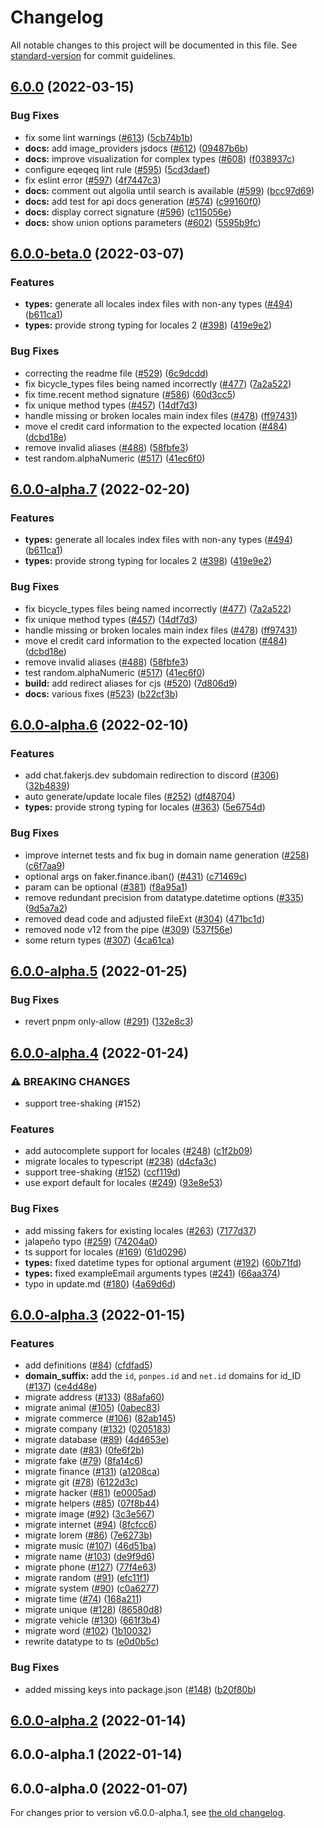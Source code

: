 # Changelog

All notable changes to this project will be documented in this file. See [standard-version](https://github.com/conventional-changelog/standard-version) for commit guidelines.

## [6.0.0](https://github.com/faker-js/faker/compare/v6.0.0-beta.0...v6.0.0) (2022-03-15)


### Bug Fixes

* fix some lint warnings ([#613](https://github.com/faker-js/faker/issues/613)) ([5cb74b1b](https://github.com/faker-js/faker/commit/5cb74b1bf31f44311b4ee54ea320b81f68879f07))
* **docs:** add image_providers jsdocs ([#612](https://github.com/faker-js/faker/issues/612)) ([09487b6b](https://github.com/faker-js/faker/commit/09487b6b3a6e6cc3de0303851b9913ecdf1390dc))
* **docs:** improve visualization for complex types ([#608](https://github.com/faker-js/faker/issues/608)) ([f038937c](https://github.com/faker-js/faker/commit/f038937c973a0ad4b0014c5aaa56a0323c94fff4))
* configure eqeqeq lint rule ([#595](https://github.com/faker-js/faker/issues/595)) ([5cd3daef](https://github.com/faker-js/faker/commit/5cd3daef2b586b7f7c89b82259831ca4810d77d5))
* fix eslint error ([#597](https://github.com/faker-js/faker/issues/597)) ([4f7447c3](https://github.com/faker-js/faker/commit/4f7447c3e38da71d261da254dd631b84fb4c22c4))
* **docs:** comment out algolia until search is available ([#599](https://github.com/faker-js/faker/issues/599)) ([bcc97d69](https://github.com/faker-js/faker/commit/bcc97d69ba434b436d4b173dfba8122a417e8345))
* **docs:** add test for api docs generation ([#574](https://github.com/faker-js/faker/issues/574)) ([c99160f0](https://github.com/faker-js/faker/commit/c99160f0ab059729af29d7ee08bd97c38d323b2a))
* **docs:** display correct signature ([#596](https://github.com/faker-js/faker/issues/596)) ([c115056e](https://github.com/faker-js/faker/commit/c115056e04d1e42f97c8d77daed3d9056c375953))
* **docs:** show union options parameters ([#602](https://github.com/faker-js/faker/issues/602)) ([5595b9fc](https://github.com/faker-js/faker/commit/5595b9fc7bf700cb0ca3d0792a3a879110ba43c5))

## [6.0.0-beta.0](https://github.com/faker-js/faker/compare/v6.0.0-alpha.6...v6.0.0-beta.0) (2022-03-07)


### Features

* **types:** generate all locales index files with non-any types ([#494](https://github.com/faker-js/faker/issues/494)) ([b611ca1](https://github.com/faker-js/faker/commit/b611ca1c6f7d756f224a1a7b641e36b531d169be))
* **types:** provide strong typing for locales 2 ([#398](https://github.com/faker-js/faker/issues/398)) ([419e9e2](https://github.com/faker-js/faker/commit/419e9e20a570b44909faf24c9019bf7f232ee7a9))


### Bug Fixes

* correcting the readme file ([#529](https://github.com/faker-js/faker/issues/529)) ([6c9dcdd](https://github.com/faker-js/faker/commit/6c9dcdd03050ef70554fc2bb6ccc0c883fd1edc9))
* fix bicycle_types files being named incorrectly ([#477](https://github.com/faker-js/faker/issues/477)) ([7a2a522](https://github.com/faker-js/faker/commit/7a2a522c181dc696f6e9b4767ca18d39bad4476d))
* fix time.recent method signature ([#586](https://github.com/faker-js/faker/issues/586)) ([60d3cc5](https://github.com/faker-js/faker/commit/60d3cc519cd2cab061a23fbe09164d8b59e177ff))
* fix unique method types ([#457](https://github.com/faker-js/faker/issues/457)) ([14df7d3](https://github.com/faker-js/faker/commit/14df7d3f70b54c4a153f5dcf111ef90575bbbe9e))
* handle missing or broken locales main index files ([#478](https://github.com/faker-js/faker/issues/478)) ([ff97431](https://github.com/faker-js/faker/commit/ff974319a63acbcbbb96cf1a67a48616de9fd9da))
* move el credit card information to the expected location ([#484](https://github.com/faker-js/faker/issues/484)) ([dcbd18e](https://github.com/faker-js/faker/commit/dcbd18e13ab53e837de17cec7b3f8e51ba479d0e))
* remove invalid aliases ([#488](https://github.com/faker-js/faker/issues/488)) ([58fbfe3](https://github.com/faker-js/faker/commit/58fbfe3835b0f27949e7eb262d246eb9d84bb870))
* test random.alphaNumeric ([#517](https://github.com/faker-js/faker/issues/517)) ([41ec6f0](https://github.com/faker-js/faker/commit/41ec6f08784afc2a674568328a0ea2bfb033a411))

## [6.0.0-alpha.7](https://github.com/faker-js/faker/compare/v6.0.0-alpha.6...v6.0.0-alpha.7) (2022-02-20)


### Features

* **types:** generate all locales index files with non-any types ([#494](https://github.com/faker-js/faker/issues/494)) ([b611ca1](https://github.com/faker-js/faker/commit/b611ca1c6f7d756f224a1a7b641e36b531d169be))
* **types:** provide strong typing for locales 2 ([#398](https://github.com/faker-js/faker/issues/398)) ([419e9e2](https://github.com/faker-js/faker/commit/419e9e20a570b44909faf24c9019bf7f232ee7a9))


### Bug Fixes

* fix bicycle_types files being named incorrectly ([#477](https://github.com/faker-js/faker/issues/477)) ([7a2a522](https://github.com/faker-js/faker/commit/7a2a522c181dc696f6e9b4767ca18d39bad4476d))
* fix unique method types ([#457](https://github.com/faker-js/faker/issues/457)) ([14df7d3](https://github.com/faker-js/faker/commit/14df7d3f70b54c4a153f5dcf111ef90575bbbe9e))
* handle missing or broken locales main index files ([#478](https://github.com/faker-js/faker/issues/478)) ([ff97431](https://github.com/faker-js/faker/commit/ff974319a63acbcbbb96cf1a67a48616de9fd9da))
* move el credit card information to the expected location ([#484](https://github.com/faker-js/faker/issues/484)) ([dcbd18e](https://github.com/faker-js/faker/commit/dcbd18e13ab53e837de17cec7b3f8e51ba479d0e))
* remove invalid aliases ([#488](https://github.com/faker-js/faker/issues/488)) ([58fbfe3](https://github.com/faker-js/faker/commit/58fbfe3835b0f27949e7eb262d246eb9d84bb870))
* test random.alphaNumeric ([#517](https://github.com/faker-js/faker/issues/517)) ([41ec6f0](https://github.com/faker-js/faker/commit/41ec6f08784afc2a674568328a0ea2bfb033a411))
* **build:** add redirect aliases for cjs ([#520](https://github.com/faker-js/faker/issues/520)) ([7d806d9](https://github.com/faker-js/faker/commit/7d806d9a0b9914f9e0ce0c11e529bdd8ae116fc4))
* **docs:** various fixes ([#523](https://github.com/faker-js/faker/issues/523)) ([b22cf3b](https://github.com/faker-js/faker/commit/b22cf3b809efab92f5933b9f6641e1959a4c8fcc))

## [6.0.0-alpha.6](https://github.com/faker-js/faker/compare/v6.0.0-alpha.5...v6.0.0-alpha.6) (2022-02-10)


### Features

* add chat.fakerjs.dev subdomain redirection to discord ([#306](https://github.com/faker-js/faker/issues/306)) ([32b4839](https://github.com/faker-js/faker/commit/32b483920450a5c1a084e83723f1c433db8ff34f))
* auto generate/update locale files ([#252](https://github.com/faker-js/faker/issues/252)) ([df48704](https://github.com/faker-js/faker/commit/df48704c818a1addb8c32140f12e592e243f4e6d))
* **types:** provide strong typing for locales ([#363](https://github.com/faker-js/faker/issues/363)) ([5e6754d](https://github.com/faker-js/faker/commit/5e6754da61b63019fd063fad26adbeeabd8b789b))


### Bug Fixes

* improve internet tests and fix bug in domain name generation ([#258](https://github.com/faker-js/faker/issues/258)) ([c6f7aa9](https://github.com/faker-js/faker/commit/c6f7aa9de0259b45a62bf59336c3ff037a40651d))
* optional args on faker.finance.iban() ([#431](https://github.com/faker-js/faker/issues/431)) ([c71469c](https://github.com/faker-js/faker/commit/c71469c8e0bca9ccf4a8f66be1294f5139f9631f))
* param can be optional ([#381](https://github.com/faker-js/faker/issues/381)) ([f8a95a1](https://github.com/faker-js/faker/commit/f8a95a1b2d66d188b5f5ef622de7e2c7c27743bc))
* remove redundant precision from datatype.datetime options ([#335](https://github.com/faker-js/faker/issues/335)) ([9d5a7a2](https://github.com/faker-js/faker/commit/9d5a7a2533c569fa1cad2dacb6ae223644bb98cb))
* removed dead code and adjusted fileExt ([#304](https://github.com/faker-js/faker/issues/304)) ([471bc1d](https://github.com/faker-js/faker/commit/471bc1d5d797b5eee5de6c980505d0d8db158776))
* removed node v12 from the pipe ([#309](https://github.com/faker-js/faker/issues/309)) ([537f56e](https://github.com/faker-js/faker/commit/537f56e129512b38f62f802a8099dc40f5cfa66f))
* some return types ([#307](https://github.com/faker-js/faker/issues/307)) ([4ca61ca](https://github.com/faker-js/faker/commit/4ca61ca5b73c3cd4a0ba4094aabd492e2b7f74bf))

## [6.0.0-alpha.5](https://github.com/faker-js/faker/compare/v6.0.0-alpha.4...v6.0.0-alpha.5) (2022-01-25)


### Bug Fixes

* revert pnpm only-allow ([#291](https://github.com/faker-js/faker/issues/291)) ([132e8c3](https://github.com/faker-js/faker/commit/132e8c3d7c173a6c9708f865e8c7d6c31f9c6e55))

## [6.0.0-alpha.4](https://github.com/faker-js/faker/compare/v6.0.0-alpha.3...v6.0.0-alpha.4) (2022-01-24)


### ⚠ BREAKING CHANGES

* support tree-shaking (#152)

### Features

* add autocomplete support for locales ([#248](https://github.com/faker-js/faker/issues/248)) ([c1f2b09](https://github.com/faker-js/faker/commit/c1f2b09be957760a133baaab9d58364bda57be0d))
* migrate locales to typescript ([#238](https://github.com/faker-js/faker/issues/238)) ([d4cfa3c](https://github.com/faker-js/faker/commit/d4cfa3cbbc1c887a17dddbdd5ffc64140e8fa605))
* support tree-shaking ([#152](https://github.com/faker-js/faker/issues/152)) ([ccf119d](https://github.com/faker-js/faker/commit/ccf119deeb6c6d4c942544d83b515cddc5681ba3))
* use export default for locales ([#249](https://github.com/faker-js/faker/issues/249)) ([93e8e53](https://github.com/faker-js/faker/commit/93e8e535ba5bf85fae029078941523ce566fb356))


### Bug Fixes

* add missing fakers for existing locales ([#263](https://github.com/faker-js/faker/issues/263)) ([7177d37](https://github.com/faker-js/faker/commit/7177d375ec1d29d5bcab7525ef90a3eed1a4fa84))
* jalapeño typo ([#259](https://github.com/faker-js/faker/issues/259)) ([74204a0](https://github.com/faker-js/faker/commit/74204a0ded997b08a988fe20481a715081b7daf6))
* ts support for locales ([#169](https://github.com/faker-js/faker/issues/169)) ([61d0296](https://github.com/faker-js/faker/commit/61d02960a9132fa2c4d4d7259883b2e944233bb9))
* **types:** fixed datetime types for optional argument ([#192](https://github.com/faker-js/faker/issues/192)) ([60b71fd](https://github.com/faker-js/faker/commit/60b71fd257c2b95a6997f5aac516b88327a78f4b))
* **types:** fixed exampleEmail arguments types ([#241](https://github.com/faker-js/faker/issues/241)) ([66aa374](https://github.com/faker-js/faker/commit/66aa374fc3ca958070819d7eb6b119accc01cd3d))
* typo in update.md ([#180](https://github.com/faker-js/faker/issues/180)) ([4a69d6d](https://github.com/faker-js/faker/commit/4a69d6dc295153e037c15e084e55aef1e662096b))

## [6.0.0-alpha.3](https://github.com/faker-js/faker/compare/v6.0.0-alpha.2...v6.0.0-alpha.3) (2022-01-15)


### Features

* add definitions ([#84](https://github.com/faker-js/faker/issues/84)) ([cfdfad5](https://github.com/faker-js/faker/commit/cfdfad5d77b9b52a07c02d2fb3ca4588acdb7d5d))
* **domain_suffix:** add the `id`, `ponpes.id` and `net.id` domains for id_ID ([#137](https://github.com/faker-js/faker/issues/137)) ([ce4d48e](https://github.com/faker-js/faker/commit/ce4d48eb300e9e5e87ad9d7dcf7522e3147c98fb))
* migrate address ([#133](https://github.com/faker-js/faker/issues/133)) ([88afa60](https://github.com/faker-js/faker/commit/88afa60f739a60f08efe7365a3b80dbfd306055a))
* migrate animal ([#105](https://github.com/faker-js/faker/issues/105)) ([0abec83](https://github.com/faker-js/faker/commit/0abec83219a3e070ef9517849df556cad609ec4d))
* migrate commerce ([#106](https://github.com/faker-js/faker/issues/106)) ([82ab145](https://github.com/faker-js/faker/commit/82ab145286909d49a798c95bf46ea504ebdd7be7))
* migrate company ([#132](https://github.com/faker-js/faker/issues/132)) ([0205183](https://github.com/faker-js/faker/commit/0205183ed821fa1bc04bbb290e7ab713db6e5a91))
* migrate database ([#89](https://github.com/faker-js/faker/issues/89)) ([4d4653e](https://github.com/faker-js/faker/commit/4d4653e6cdfd551b5d6d7a939c85f4232391a235))
* migrate date ([#83](https://github.com/faker-js/faker/issues/83)) ([0fe6f2b](https://github.com/faker-js/faker/commit/0fe6f2b2f6780497c8992820326a610a702eb8aa))
* migrate fake ([#79](https://github.com/faker-js/faker/issues/79)) ([8fa14c6](https://github.com/faker-js/faker/commit/8fa14c698c25ee23ffc5168d7c69dc37fd7f8c4b))
* migrate finance ([#131](https://github.com/faker-js/faker/issues/131)) ([a1208ca](https://github.com/faker-js/faker/commit/a1208cacf76f96738a3505e2a71ae91d9759b805))
* migrate git ([#78](https://github.com/faker-js/faker/issues/78)) ([6122d3c](https://github.com/faker-js/faker/commit/6122d3c9b0e6c352514bf35707187da56e379359))
* migrate hacker ([#81](https://github.com/faker-js/faker/issues/81)) ([e0005ad](https://github.com/faker-js/faker/commit/e0005addb5c21773e0f61b2ba8be821b94822a10))
* migrate helpers ([#85](https://github.com/faker-js/faker/issues/85)) ([07f8b44](https://github.com/faker-js/faker/commit/07f8b4482eec8da397f87bbaa81450f7036f2236))
* migrate image ([#92](https://github.com/faker-js/faker/issues/92)) ([3c3e567](https://github.com/faker-js/faker/commit/3c3e567f4d9d901770a76bf30068a6742a00d882))
* migrate internet ([#94](https://github.com/faker-js/faker/issues/94)) ([8fcfcc6](https://github.com/faker-js/faker/commit/8fcfcc6b1a64f078ad14b4a434ffb2969487aca1))
* migrate lorem ([#86](https://github.com/faker-js/faker/issues/86)) ([7e6273b](https://github.com/faker-js/faker/commit/7e6273b32bdb6a1f1057a2d9b7dd1bbe6acccca0))
* migrate music ([#107](https://github.com/faker-js/faker/issues/107)) ([46d51ba](https://github.com/faker-js/faker/commit/46d51bac072e1efee0b7c6ddfa4b6aac2a9aa0ee))
* migrate name ([#103](https://github.com/faker-js/faker/issues/103)) ([de9f9d6](https://github.com/faker-js/faker/commit/de9f9d67c5fe9a698b048644f5b7374142b523b6))
* migrate phone ([#127](https://github.com/faker-js/faker/issues/127)) ([77f4e63](https://github.com/faker-js/faker/commit/77f4e63c4bfac731b813f7577a6e257548e20dd9))
* migrate random ([#91](https://github.com/faker-js/faker/issues/91)) ([efc11f1](https://github.com/faker-js/faker/commit/efc11f16e9c05e144c93fd2a6192c22313737918))
* migrate system ([#90](https://github.com/faker-js/faker/issues/90)) ([c0a6277](https://github.com/faker-js/faker/commit/c0a62778cc32b120e256f9779b1088b8a753e2ae))
* migrate time ([#74](https://github.com/faker-js/faker/issues/74)) ([168a211](https://github.com/faker-js/faker/commit/168a21146f953b3e219c32bd91bff3da9fe92296))
* migrate unique ([#128](https://github.com/faker-js/faker/issues/128)) ([86580d8](https://github.com/faker-js/faker/commit/86580d89135bfa0c077d96bb9634a1e47c2f7ea9))
* migrate vehicle ([#130](https://github.com/faker-js/faker/issues/130)) ([661f3b4](https://github.com/faker-js/faker/commit/661f3b4272b2a429c704ab31b4e839bd9ac94f94))
* migrate word ([#102](https://github.com/faker-js/faker/issues/102)) ([1b10032](https://github.com/faker-js/faker/commit/1b1003269ac90db163d4a2c23f5160192add8d6d))
* rewrite datatype to ts ([e0d0b5c](https://github.com/faker-js/faker/commit/e0d0b5cc45cfde3dd6a351650becf9ea83b99ae2))


### Bug Fixes

* added missing keys into package.json ([#148](https://github.com/faker-js/faker/issues/148)) ([b20f80b](https://github.com/faker-js/faker/commit/b20f80bf7886e89045e369add9c5598d3586a225))

## [6.0.0-alpha.2](https://github.com/faker-js/faker/compare/v6.0.0-alpha.1...v6.0.0-alpha.2) (2022-01-14)

## 6.0.0-alpha.1 (2022-01-14)

## 6.0.0-alpha.0 (2022-01-07)

For changes prior to version v6.0.0-alpha.1, see [the old changelog](./CHANGELOG_old.md).
